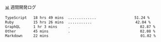 <a href="https://github.com/kajirikajiri/kajirikajiri/commits/master">📊</a> 週間開発ログ
<!--START_SECTION:waka-->

```txt
TypeScript   18 hrs 49 mins  .............⠀⠀⠀⠀⠀⠀⠀⠀⠀⠀⠀⠀   51.24 %
Ruby         15 hrs 26 mins  ...........⠀⠀⠀⠀⠀⠀⠀⠀⠀⠀⠀⠀⠀⠀   42.04 %
GraphQL      1 hr 3 mins     .⠀⠀⠀⠀⠀⠀⠀⠀⠀⠀⠀⠀⠀⠀⠀⠀⠀⠀⠀⠀⠀⠀⠀⠀   02.87 %
Other        45 mins         .⠀⠀⠀⠀⠀⠀⠀⠀⠀⠀⠀⠀⠀⠀⠀⠀⠀⠀⠀⠀⠀⠀⠀⠀   02.08 %
Markdown     22 mins         ⠀⠀⠀⠀⠀⠀⠀⠀⠀⠀⠀⠀⠀⠀⠀⠀⠀⠀⠀⠀⠀⠀⠀⠀⠀   01.02 %
```

<!--END_SECTION:waka-->
